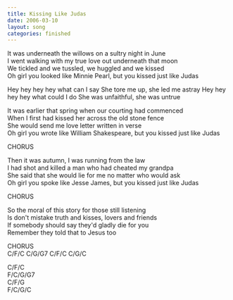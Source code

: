 ```yaml
---
title: Kissing Like Judas
date: 2006-03-10
layout: song
categories: finished
---
```

It was underneath the willows on a sultry night in June  
I went walking with my true love out underneath that moon  
We tickled and we tussled, we huggled and we kissed  
Oh girl you looked like Minnie Pearl, but you kissed just like Judas

<div class="chorus">Hey hey hey hey what can I say  
She tore me up, she led me astray  
Hey hey hey hey what could I do  
She was unfaithful, she was untrue</div>

It was earlier that spring when our courting had commenced  
When I first had kissed her across the old stone fence  
She would send me love letter written in verse  
Oh girl you wrote like William Shakespeare, but you kissed just like Judas

<div class="chorus">CHORUS</div>

Then it was autumn, I was running from the law  
I had shot and killed a man who had cheated my grandpa  
She said that she would lie for me no matter who would ask  
Oh girl you spoke like Jesse James, but you kissed just like Judas

<div class="chorus">CHORUS</div>

So the moral of this story for those still listening  
Is don't mistake truth and kisses, lovers and friends  
If somebody should say they'd gladly die for you  
Remember they told that to Jesus too

<div class="chorus">CHORUS</div>

<div class="chords">
C/F/C  
C/G/G7  
C/F/C  
C/G/C  

C/F/C  
F/C/G/G7  
C/F/G  
F/C/G/C</div>
